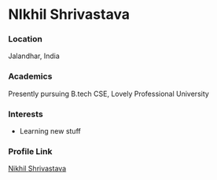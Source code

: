 # NIkhil Shrivastava

### Location

Jalandhar, India

### Academics

Presently pursuing B.tech CSE, Lovely Professional University 

### Interests

- Learning new stuff

### Profile Link

[Nikhil Shrivastava](https://github.com/NikhilShrivastava)